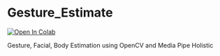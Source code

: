 # Gesture_Estimate

[![Open In Colab](https://colab.research.google.com/assets/colab-badge.svg)]()

Gesture, Facial, Body Estimation using OpenCV and Media Pipe Holistic
